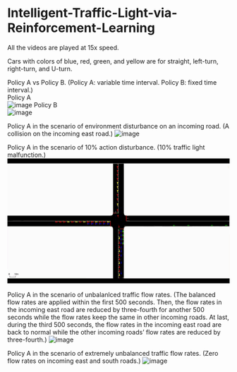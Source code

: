 # Intelligent-Traffic-Light-via-Reinforcement-Learning
All the videos are played at 15x speed.

Cars with colors of blue, red, green, and yellow are for straight, left-turn, right-turn, and U-turn.

Policy A vs Policy B. (Policy A: variable time interval. Policy B: fixed time interval.)  
Policy A  
![image](https://github.com/YueZhu95/Intelligent-Traffic-Light-via-Reinforcement-Learning/blob/main/ppo_var_gif.gif) 
Policy B  
![image](https://github.com/YueZhu95/Intelligent-Traffic-Light-via-Reinforcement-Learning/blob/main/ppo_fix_gif.gif) 

Policy A in the scenario of environment disturbance on an incoming road. (A collision on the incoming east road.)
![image](https://github.com/YueZhu95/Intelligent-Traffic-Light-via-Reinforcement-Learning/blob/main/ppo_inc_gif.gif)

Policy A in the scenario of 10% action disturbance. (10% traffic light malfunction.)
![image](https://github.com/YueZhu95/Intelligent-Traffic-Light-via-Reinforcement-Learning/blob/main/ppo_act_gif.gif)

Policy A in the scenario of unbalanlced traffic flow rates. (The balanced flow rates are applied within the first 500 seconds. Then, the flow rates in the incoming east road are reduced by three-fourth for another 500 seconds while the flow rates keep the same in other incoming roads. At last, during the third 500 seconds, the flow rates in the incoming east road are back to normal while the other incoming roads’ flow rates are reduced by three-fourth.)
![image](https://github.com/YueZhu95/Intelligent-Traffic-Light-via-Reinforcement-Learning/blob/main/ppo_unb_gif1.gif)

Policy A in the scenario of extremely unbalanced traffic flow rates. (Zero flow rates on incoming east and south roads.)
![image](https://github.com/YueZhu95/Intelligent-Traffic-Light-via-Reinforcement-Learning/blob/main/ppo_exunb_gif.gif)
